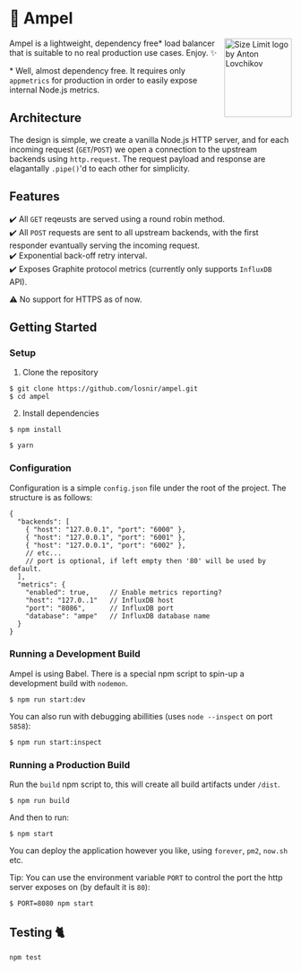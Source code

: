 # 🚦 Ampel

<img src="https://losnir.github.io/ampel/ampel.svg" align="right"
     title="Size Limit logo by Anton Lovchikov" width="120" height="140">

Ampel is a lightweight, dependency free* load balancer that is suitable to no real production use cases. Enjoy. :sparkles:

\* Well, almost dependency free. It requires only `appmetrics` for production in order to easily expose internal Node.js metrics.

## Architecture

The design is simple, we create a vanilla Node.js HTTP server, and for each incoming request (`GET`/`POST`) we open a connection to the upstream backends using `http.request`. The request payload and response are elagantally `.pipe()`'d to each other for simplicity.

## Features

:heavy_check_mark: All `GET` reqeusts are served using a round robin method.\
:heavy_check_mark: All `POST` requests are sent to all upstream backends, with the first responder evantually serving the incoming request.\
:heavy_check_mark: Exponential back-off retry interval.\
:heavy_check_mark: Exposes Graphite protocol metrics (currently only supports `InfluxDB` API).

:warning: No support for HTTPS as of now.

## Getting Started

### Setup
1. Clone the repository
```
$ git clone https://github.com/losnir/ampel.git
$ cd ampel
```
2. Install dependencies
```
$ npm install
```
```
$ yarn
```

### Configuration

Configuration is a simple `config.json` file under the root of the project.
The structure is as follows:

```
{
  "backends": [
    { "host": "127.0.0.1", "port": "6000" },
    { "host": "127.0.0.1", "port": "6001" },
    { "host": "127.0.0.1", "port": "6002" },
    // etc...
    // port is optional, if left empty then '80' will be used by default.
  ],
  "metrics": {
    "enabled": true,     // Enable metrics reporting?
    "host": "127.0..1"   // InfluxDB host
    "port": "8086",      // InfluxDB port
    "database": "ampe"   // InfluxDB database name
  }
}
```

### Running a Development Build

Ampel is using Babel. There is a special npm script to spin-up a development build with `nodemon`.

```
$ npm run start:dev
```

You can also run with debugging abillities (uses `node --inspect` on port `5858`):

```
$ npm run start:inspect
```

### Running a Production Build

Run the `build` npm script to, this will create all build artifacts under `/dist`.

```
$ npm run build
```

And then to run:

```
$ npm start
```

You can deploy the application however you like, using `forever`, `pm2`, `now.sh` etc.

Tip: You can use the environment variable `PORT` to control the port the http server exposes on (by default it is `80`):

```
$ PORT=8080 npm start
```

## Testing :cat2:

```
npm test
```
